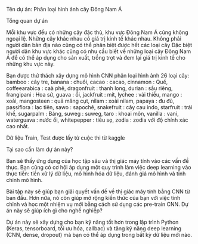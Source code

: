 Tên dự án: Phân loại hình ảnh cây Đông Nam Á

Tổng quan dự án

Mỗi khu vực đều có những cây đặc thù, khu vực Đông Nam Á cũng không ngoại lệ. Những cây khác nhau có giá trị kinh tế khác nhau. Không phải người dân bản địa nào cũng có thể phân biệt được hết các loại cây
Đặc biệt người dân khu vực khác cũng có nhu cầu biết về những loại cây Đông Nam Á để có thể áp dụng cho sản xuất, trồng trọt và đem lại giá trị kinh tế cho những khu vực này.

Bạn được thử thách xây dựng mô hình CNN phân loại hình ảnh 26 loại cây: 
bamboo : cây tre, banana : chuối, cacao : cacao, cinnamon : Quế, coffeearabica : caà phê, dragonfruit : thanh long, durian : sầu riêng, frangipani : Hoa sứ, guava : ổi, jackfruit : mít, lychee : vải thiều, mango : xoài, mangosteen : quả măng cụt, nilam : xoài nilam, papaya : đu đủ, passiflora : lạc tiên, sawo : sapochê, snakefruit : cây cau indo, starfruit : trái khế, sugarpalm : Báng, suweg : suweg, taro : khoai môn, vanilla : vani, waterguava : nước ổi, whitepepper : tiêu sọ, zodia : zodia
với độ chính xác cao nhất.

Dữ liệu Train, Test được lấy từ cuộc thi từ kaggle

Tại sao cần làm dự án này?

Bạn sẽ thấy ứng dụng của học tập sâu và thị giác máy tính vào các vấn đề thực. Bạn cũng có cơ hội áp dụng một quy trình làm việc deep learning vào thực tiễn: tiền xử lý dữ liệu, mô hình hóa dữ liệu, đánh giá mô hình và tinh chỉnh mô hình.

Bài tập này sẽ giúp bạn giải quyết vấn đề về thị giác máy tính bằng CNN từ ban đầu. Hơn nữa, nó còn giúp mở rộng kiến thức của bạn với việc tinh chỉnh và học một nhiệm vụ mới bằng cách sử dụng các pre-train CNN. Dự án này sẽ giúp ích gì cho nghề nghiệp?

Dự án này sẽ xây dựng cho bạn kỹ năng tốt hơn trong lập trình Python (Keras, tensorboard, tối ưu hóa, callbac) và tăng kỹ năng deep learning (CNN, dense, dropout) mà bạn có thể áp dụng trong bất kỳ dữ liệu mới nào.

